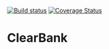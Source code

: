 [![Build status](https://ci.appveyor.com/api/projects/status/aal8wvcu63y32v37?svg=true)](https://ci.appveyor.com/project/bidwall/dotnet-clearbank) 
[![Coverage Status](https://coveralls.io/repos/github/bidwall/dotnet-clearbank/badge.svg?branch=master)](https://coveralls.io/github/bidwall/dotnet-clearbank?branch=master)

# ClearBank
